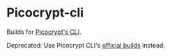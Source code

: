 # Picocrypt-cli
Builds for [Picocrypt's CLI](https://github.com/Picocrypt/CLI).

Deprecated: Use Picocrypt CLI's [official builds](https://github.com/Picocrypt/CLI/releases) instead.
